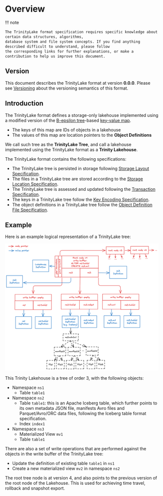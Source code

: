 # Overview

!!! note

    The TrinityLake format specification requires specific knowledge about certain data structures, algorithms, 
    database system and file system concepts. If you find anything described difficult to understand, please follow 
    the corresponding links for further explanations, or make a contribution to help us improve this document.

## Version

This document describes the TrinityLake format at version **0.0.0**. 
Please see [Versioning](./versioning.md) about the versioning semantics of this format.

## Introduction

The TrinityLake format defines a storage-only lakehouse 
implemented using a modified version of the [B-epsilon tree](tree/b-epsilon-tree.md)-based [key-value map](tree/search-tree-map.md).

- The keys of this map are IDs of objects in a lakehouse
- The values of this map are location pointers to the **Object Definitions** 

We call such tree as the **TrinityLake Tree**, 
and call a lakehouse implemented using the TrinityLake format as a **Trinity Lakehouse**.

The TrinityLake format contains the following specifications:

- The TrinityLake tree is persisted in storage following [Storage Layout Specification](./storage-layout).
- The files in a TrinityLake tree are stored according to the [Storage Location Specification](./storage-location).
- The TrinityLake tree is assessed and updated following the [Transaction Specification](./storage-transaction).
- The keys in a TrinityLake tree follow the [Key Encoding Specification](./key-encoding.md).
- The object definitions in a TrinityLake tree follow the [Object Definition File Specification](definitions/overview).

## Example

Here is an example logical representation of a TrinityLake tree:

![Overview](overview-example-logical.png)

This Trinity Lakehouse is a tree of order 3, with the following objects:

- Namespace `ns1`
    - Table `table1`
- Namespace `ns2`
    - Table `table1`: this is an Apache Iceberg table, which further points to its own metadata JSON file,
      manifests Avro files and Parquet/Avro/ORC data files, following the Iceberg table format specification.
    - Index `index1`
- Namespace `ns3`
    - Materialized View `mv1`
    - Table `table1`

There are also a set of write operations that are performed against the objects in the write buffer of the TrinityLake tree:

- Update the definition of existing table `table1` in `ns1`
- Create a new materialized view `mv2` in namespace `ns2`

The root tree node is at version 4, and also points to the previous version of the root node of the Lakehouse.
This is used for achieving time travel, rollback and snapshot export.
